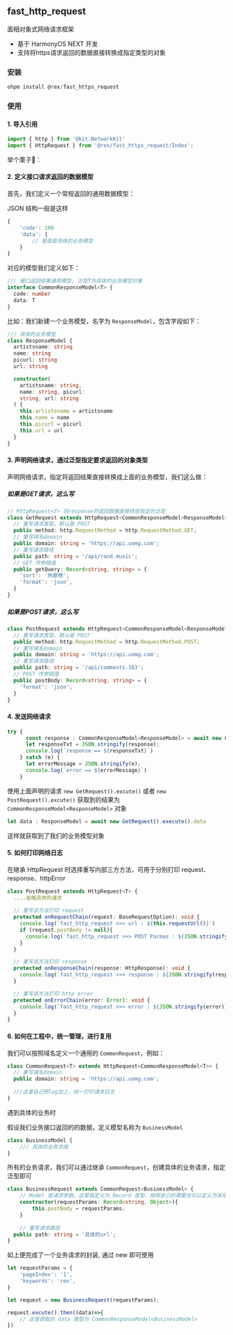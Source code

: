 ## fast_http_request

面相对象式网络请求框架

+ 基于 HarmonyOS NEXT 开发
+ 支持将https请求返回的数据直接转换成指定类型的对象

### 安装
```ts
ohpm install @rex/fast_https_request
```

### 使用

#### 1. 导入引用
```ts
import { http } from '@kit.NetworkKit'
import { HttpRequest } from '@rex/fast_https_request/Index';
```
举个栗子🌰：

#### 2. 定义接口请求返回的数据模型

首先，我们定义一个常规返回的通用数据模型：

JSON 结构一般是这样
```ts
{
    'code': 100
    'data': {
        // 里面是具体的业务模型
    }
}
```
对应的模型我们定义如下：

```ts
/// 接口返回结果通用模型, 泛型T为具体的业务模型对象
interface CommonResponseModel<T> {
  code: number
  data: T
}
```
比如：我们新建一个业务模型，名字为 `ResponseModel`，包含字段如下：
```ts
/// 具体的业务模型
class ResponseModel {
  artistsname: string
  name: string
  picurl: string
  url: string

  constructor(
    artistsname: string,
    name: string, picurl:
    string, url: string
  ) {
    this.artistsname = artistsname
    this.name = name
    this.picurl = picurl
    this.url = url
  }
}
```
#### 3. 声明网络请求，通过泛型指定要求返回的对象类型

声明网络请求，指定将返回结果直接转换成上面的业务模型，我们这么做：

##### 如果是GET请求，这么写
```ts
// HttpRequest<T> 将response的返回数据直接转成指定的泛型
class GetRequest extends HttpRequest<CommonResponseModel<ResponseModel>> {
  // 重写请求类型，默认是 POST
  public method: http.RequestMethod = http.RequestMethod.GET;
  // 重写域名domain
  public domain: string = 'https://api.uomg.com';
  // 重写请求路径
  public path: string = '/api/rand.music';
  // GET 传参赋值
  public getQuery: Record<string, string> = {
    'sort': '热歌榜',
    'format': 'json',
  }
}
```

##### 如果是POST请求，这么写
```ts
class PostRequest extends HttpRequest<CommonResponseModel<ResponseModel>> {
  // 重写请求类型，默认是 POST
  public method: http.RequestMethod = http.RequestMethod.POST;
  // 重写域名domain
  public domain: string = 'https://api.uomg.com';
  // 重写请求路径
  public path: string = '/api/comments.163';
  // POST 传参赋值
  public postBody: Record<string, string> = {
    'format': 'json',
  }
}
```

#### 4. 发送网络请求
```ts
try {
      const response : CommonResponseModel<ResponseModel> = await new GetRequest().execute()
      let responseTxt = JSON.stringify(response);
      console.log(`response == ${responseTxt}`)
    } catch (e) {
      let errorMessage = JSON.stringify(e);
      console.log(`error == ${errorMessage}`)
    }
```
使用上面声明的请求 `new GetRequest().excute()` 或者 `new PostRequest().excute()` 获取到的结果为 `CommonResponseModel<ResponseModel>` 对象

```ts
let data : ResponseModel = await new GetRequest().execute().data
```

这样就获取到了我们的业务模型对象


#### 5. 如何打印网络日志
在继承 HttpRequest 时选择重写内部三方方法，可用于分别打印 request、response、httpError

```ts
class PostRequest extends HttpRequest<T> {
  ....省略具体的请求
  
  // 重写该方法打印 request
  protected onRequestChain(request: BaseRequestOption): void {
    console.log(`fast_http_request >>> url : ${this.requestUrl()}`)
    if (request.postBody != null){
      console.log(`fast_http_request >>> POST Parmas : ${JSON.stringify(request.postBody)}`)
    }
  }

  // 重写该方法打印 response
  protected onResponseChain(response: HttpResponse): void {
    console.log(`fast_http_request >>> response : ${JSON.stringify(response)}`)
  }

  // 重写该方法打印 http error
  protected onErrorChain(error: Error): void {
    console.log(`fast_http_request >>> error : ${JSON.stringify(error)}`)
  }
}

```

#### 6. 如何在工程中，统一管理，进行复用

我们可以按照域名定义一个通用的 `CommonRequest`，例如：

```ts
class CommonRequest<T> extends HttpRequest<CommonResponseModel<T>> {
  // 重写域名domain
  public domain: string = 'https://api.uomg.com';
  
  ///这里自己把log加上，统一打印请求日志
}
```

遇到具体的业务时

假设我们业务接口返回的的数据，定义模型名称为 `BusinessModel`

```ts
class BusinessModel {
    /// 具体的业务字段
}
```

所有的业务请求，我们可以通过继承 `CommonRequest`，创建具体的业务请求，指定泛型即可

```ts
class BusinessRequest extends CommonRequest<BusinessModel> {
    // Model 是请求参数，这里我定义为 Record 类型，按照自己的需要也可以定义为其他
    constructor(requestParams: Record<string, Object>){
        this.postBody = requestParams;
    }
    
    // 重写请求路径
  public path: string = '具体的url';
}
```

如上便完成了一个业务请求的封装, 通过 new 即可使用

```ts
let requestParams = {
    'pageIndex': '1',
    'keywords': 'rex',
}

let request = new BusinessRequest(requestParams);

request.excute().then((data)=>{
    // 这里获取的 data 类型为 CommonResponseModel<BusinessModel>
})
```



